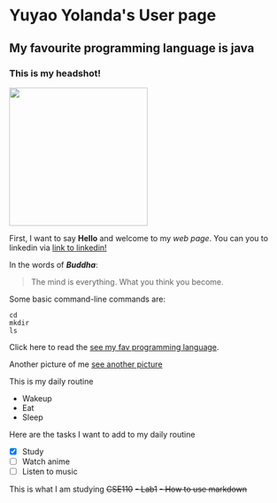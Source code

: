 # Yuyao Yolanda's User page
## My favourite programming language is java
### This is my headshot!
<img src="https://uploads.scratch.mit.edu/users/avatars/23576628.png" width="250">

First, I want to say **Hello** and welcome to my *web page*. You can you to linkedin via [link to linkedin!](https://www.linkedin.com/in/yuyao-cheng/)

In the words of ***Buddha***:

> The mind is everything. What you think you become.

Some basic command-line commands are:
```
cd
mkdir
ls
```
Click here to read the [see my fav programming language](README.md#my-favourite-programming-language-is-java).

Another picture of me [see another picture](./yuyao_headshot.jpeg)

This is my daily routine
- Wakeup
- Eat
- Sleep

Here are the tasks I want to add to my daily routine
- [x] Study
- [ ] Watch anime
- [ ] Listen to music

This is what I am studying
~~CSE110~~
   ~~- Lab1~~
    ~~- How to use markdown~~
